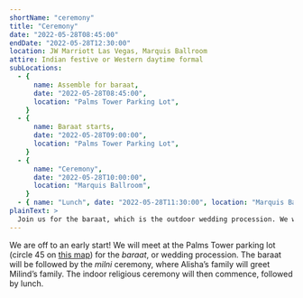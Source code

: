 ```yaml
---
shortName: "ceremony"
title: "Ceremony"
date: "2022-05-28T08:45:00"
endDate: "2022-05-28T12:30:00"
location: JW Marriott Las Vegas, Marquis Ballroom
attire: Indian festive or Western daytime formal
subLocations:
  - {
      name: Assemble for baraat,
      date: "2022-05-28T08:45:00",
      location: "Palms Tower Parking Lot",
    }
  - {
      name: Baraat starts,
      date: "2022-05-28T09:00:00",
      location: "Palms Tower Parking Lot",
    }
  - {
      name: "Ceremony",
      date: "2022-05-28T10:00:00",
      location: "Marquis Ballroom",
    }
  - { name: "Lunch", date: "2022-05-28T11:30:00", location: "Marquis Ballroom" }
plainText: >
  Join us for the baraat, which is the outdoor wedding procession. We will meet at the Palms Tower Parking Lot (circle 45 on this map: https://bit.ly/3kqL79A). The baraat will be followed by the indoor religious ceremony, then lunch.
---
```


We are off to an early start! We will meet at the Palms Tower parking lot (circle 45 on [this map](https://bit.ly/3kqL79A)) for the _baraat_, or wedding procession. The baraat will be followed by the _milni_ ceremony, where Alisha’s family will greet Milind’s family. The indoor religious ceremony will then commence, followed by lunch.
